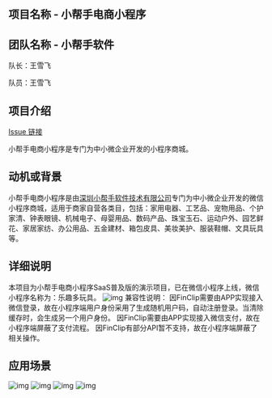 ## 项目名称 - 小帮手电商小程序

## 团队名称 - 小帮手软件

队长：王雪飞

队员：王雪飞


## 项目介绍

[Issue 链接](https://github.com/xbsrj/FinClip-2022-Hackthon-Challenge/issues)

小帮手电商小程序是专门为中小微企业开发的小程序商城。

## 动机或背景

小帮手电商小程序是由[深圳小帮手软件技术有限公司](https://xbsrj.cn/)专门为中小微企业开发的微信小程序商城，适用于商家自营各类目，包括：家用电器、工艺品、宠物用品、个护家清、钟表眼镜、机械电子、母婴用品、数码产品、珠宝玉石、运动户外、园艺鲜花、家居家纺、办公用品、五金建材、箱包皮具、美妆美护、服装鞋帽、文具玩具等。


## 详细说明

本项目为小帮手电商小程序SaaS普及版的演示项目，已在微信小程序上线，微信小程序名称为：乐趣多玩具。
![img](https://static.xbsrj.cn/finclip/wxqrcode.jpg)
兼容性说明：
因FinClip需要由APP实现接入微信登录，故在小程序端用户身份采用了生成随机用户码，自动注册登录。当清除缓存时，会生成另一个用户身份。
因FinClip需要由APP实现接入微信支付，故在小程序端屏蔽了支付流程。
因FinClip有部分API暂不支持，故在小程序端屏蔽了相关操作。


## 应用场景

![img](https://static.xbsrj.cn/finclip/product01.jpg)
![img](https://static.xbsrj.cn/finclip/product02.jpg)
![img](https://static.xbsrj.cn/finclip/product03.jpg)
![img](https://static.xbsrj.cn/finclip/product04.jpg)

